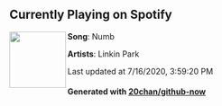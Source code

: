 ## Currently Playing on Spotify

[<img align="left" width="100" src="https://i.scdn.co/image/ab67616d00001e02b4ad7ebaf4575f120eb3f193">](https://open.spotify.com/album/4Gfnly5CzMJQqkUFfoHaP3)

**Song**: Numb

**Artists**: Linkin Park

Last updated at 7/16/2020, 3:59:20 PM

#### Generated with [20chan/github-now](https://github.com/20chan/github-now)